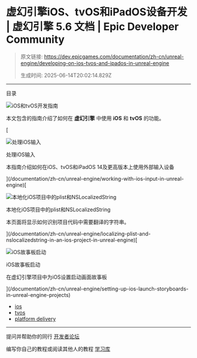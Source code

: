 # 虚幻引擎iOS、tvOS和iPadOS设备开发 | 虚幻引擎 5.6 文档 | Epic Developer Community

> 原文链接: https://dev.epicgames.com/documentation/zh-cn/unreal-engine/developing-on-ios-tvos-and-ipados-in-unreal-engine
> 
> 生成时间: 2025-06-14T20:02:14.829Z

---

目录

![iOS和tvOS开发指南](https://dev.epicgames.com/community/api/documentation/image/e98f8195-f5de-45a3-afd1-8ac4f0896e99?resizing_type=fill&width=1920&height=335)

本文包含的指南介绍了如何在 **虚幻引擎** 中使用 **iOS** 和 **tvOS** 的功能。

[

![处理iOS输入](https://d1iv7db44yhgxn.cloudfront.net/documentation/images/f98ab11c-decb-4c40-8231-d6d2e92b6b37/placeholder_topic.png)

处理iOS输入

本指南介绍如何在iOS、tvOS和iPadOS 14及更高版本上使用外部输入设备





](/documentation/zh-cn/unreal-engine/working-with-ios-input-in-unreal-engine)[

![本地化iOS项目中的plist和NSLocalizedString](https://d1iv7db44yhgxn.cloudfront.net/documentation/images/a159efaa-a27e-4105-b46b-1c8531f5e611/placeholder_topic.png)

本地化iOS项目中的plist和NSLocalizedString

本页面将显示如何识别项目代码中需要翻译的字符串。





](/documentation/zh-cn/unreal-engine/localizing-plist-and-nslocalizedstring-in-an-ios-project-in-unreal-engine)[

![iOS故事板启动](https://d1iv7db44yhgxn.cloudfront.net/documentation/images/d2709e98-2784-4db2-8922-a1a547099b84/ios_qs_editor_topicimage.png)

iOS故事板启动

在虚幻引擎项目中为iOS设置启动画面故事板





](/documentation/zh-cn/unreal-engine/setting-up-ios-launch-storyboards-in-unreal-engine-projects)

-   [ios](https://dev.epicgames.com/community/search?query=ios)
-   [tvos](https://dev.epicgames.com/community/search?query=tvos)
-   [platform delivery](https://dev.epicgames.com/community/search?query=platform%20delivery)

* * *

提问并帮助你的同行 [开发者论坛](https://forums.unrealengine.com/categories?tag=unreal-engine)

编写你自己的教程或阅读其他人的教程 [学习库](https://dev.epicgames.com/community/unreal-engine/learning)